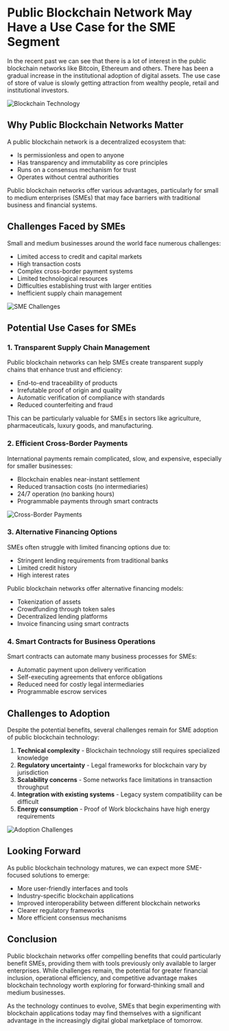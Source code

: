 
# Public Blockchain Network May Have a Use Case for the SME Segment

In the recent past we can see that there is a lot of interest in the public blockchain networks like Bitcoin, Ethereum and others. There has been a gradual increase in the institutional adoption of digital assets. The use case of store of value is slowly getting attraction from wealthy people, retail and institutional investors.

![Blockchain Technology](/Images/Blog/blockchain-sme-1.jpg)

## Why Public Blockchain Networks Matter

A public blockchain network is a decentralized ecosystem that:
- Is permissionless and open to anyone
- Has transparency and immutability as core principles
- Runs on a consensus mechanism for trust
- Operates without central authorities

Public blockchain networks offer various advantages, particularly for small to medium enterprises (SMEs) that may face barriers with traditional business and financial systems.

## Challenges Faced by SMEs

Small and medium businesses around the world face numerous challenges:

- Limited access to credit and capital markets
- High transaction costs
- Complex cross-border payment systems
- Limited technological resources
- Difficulties establishing trust with larger entities
- Inefficient supply chain management

![SME Challenges](/Images/Blog/blockchain-sme-2.jpg)

## Potential Use Cases for SMEs

### 1. Transparent Supply Chain Management

Public blockchain networks can help SMEs create transparent supply chains that enhance trust and efficiency:

- End-to-end traceability of products
- Irrefutable proof of origin and quality
- Automatic verification of compliance with standards
- Reduced counterfeiting and fraud

This can be particularly valuable for SMEs in sectors like agriculture, pharmaceuticals, luxury goods, and manufacturing.

### 2. Efficient Cross-Border Payments

International payments remain complicated, slow, and expensive, especially for smaller businesses:

- Blockchain enables near-instant settlement
- Reduced transaction costs (no intermediaries)
- 24/7 operation (no banking hours)
- Programmable payments through smart contracts

![Cross-Border Payments](/Images/Blog/blockchain-sme-3.jpg)

### 3. Alternative Financing Options

SMEs often struggle with limited financing options due to:
- Stringent lending requirements from traditional banks
- Limited credit history
- High interest rates

Public blockchain networks offer alternative financing models:
- Tokenization of assets
- Crowdfunding through token sales
- Decentralized lending platforms
- Invoice financing using smart contracts

### 4. Smart Contracts for Business Operations

Smart contracts can automate many business processes for SMEs:
- Automatic payment upon delivery verification
- Self-executing agreements that enforce obligations
- Reduced need for costly legal intermediaries
- Programmable escrow services

## Challenges to Adoption

Despite the potential benefits, several challenges remain for SME adoption of public blockchain technology:

1. **Technical complexity** - Blockchain technology still requires specialized knowledge
2. **Regulatory uncertainty** - Legal frameworks for blockchain vary by jurisdiction
3. **Scalability concerns** - Some networks face limitations in transaction throughput
4. **Integration with existing systems** - Legacy system compatibility can be difficult
5. **Energy consumption** - Proof of Work blockchains have high energy requirements

![Adoption Challenges](/Images/Blog/blockchain-sme-4.jpg)

## Looking Forward

As public blockchain technology matures, we can expect more SME-focused solutions to emerge:

- More user-friendly interfaces and tools
- Industry-specific blockchain applications
- Improved interoperability between different blockchain networks
- Clearer regulatory frameworks
- More efficient consensus mechanisms

## Conclusion

Public blockchain networks offer compelling benefits that could particularly benefit SMEs, providing them with tools previously only available to larger enterprises. While challenges remain, the potential for greater financial inclusion, operational efficiency, and competitive advantage makes blockchain technology worth exploring for forward-thinking small and medium businesses.

As the technology continues to evolve, SMEs that begin experimenting with blockchain applications today may find themselves with a significant advantage in the increasingly digital global marketplace of tomorrow.
